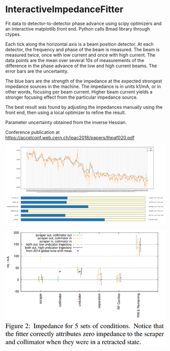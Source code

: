 # InteractiveImpedanceFitter
Fit data to detector-to-detector phase advance using scipy optimizers and an interactive matplotlib front end.  Python calls Bmad library through ctypes.

Each tick along the horizontal axis is a beam position detector.  At each detector, the frequency and phase of the beam is measured.  The beam is measured twice, once with low current and once with high current.  The data points are the mean over several 10s of measurements of the difference in the phase advance of the low and high current beams.  The error bars are the uncertainty.

The blue bars are the strength of the impedance at the expected strongest impedance sources in the machine.  The impedance is in units k1/mA, or in other words, focusing per beam current.  Higher beam current yields a stronger focusing effect from the particular impedance source.

The best result was found by adjusting the impedances manually using the front end, then using a local optimizer to refine the result.

Parameter uncertainty obtained from the inverse Hessian.

Conference publication at https://accelconf.web.cern.ch/ipac2018/papers/thpaf020.pdf

![alt text](GUI.png)

![alt text](FitterParameters.png)
